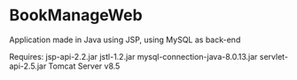 # BookManageWeb
Application made in Java using JSP, using MySQL as back-end

Requires:
jsp-api-2.2.jar
jstl-1.2.jar
mysql-connection-java-8.0.13.jar
servlet-api-2.5.jar
Tomcat Server v8.5
